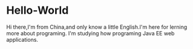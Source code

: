 # Hello-World
Hi there,I'm from China,and only know a little English.I'm here for lerning more about programing.
I'm studying how programing Java EE web applications.
